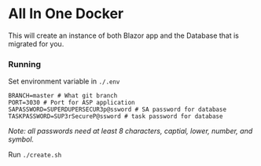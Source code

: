 # All In One Docker
This will create an instance of both Blazor app and the Database that is migrated for you.
### Running
Set environment variable in `./.env`
```
BRANCH=master # What git branch
PORT=3030 # Port for ASP application
SAPASSWORD=SUPERDUPERSECUR3p@ssword # SA password for database
TASKPASSWORD=SUP3rSecureP@ssword # task password for database
```
*Note: all passwords need at least 8 characters, captial, lower, number, and symbol.*

Run `./create.sh`